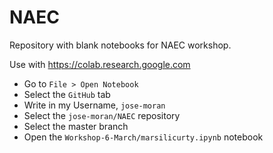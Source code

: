 # NAEC
Repository with blank notebooks for NAEC workshop.

Use with https://colab.research.google.com

* Go to ```File > Open Notebook```
* Select the ```GitHub``` tab
* Write in my Username, ```jose-moran```
* Select the ```jose-moran/NAEC``` repository 
* Select the master branch
* Open the ```Workshop-6-March/marsilicurty.ipynb``` notebook  